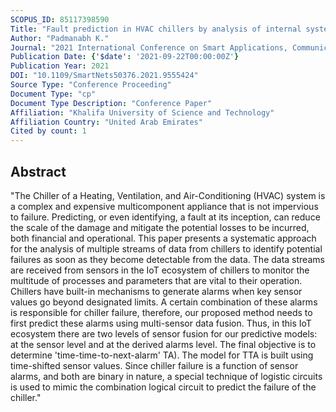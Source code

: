 ```yaml
---
SCOPUS_ID: 85117398590
Title: "Fault prediction in HVAC chillers by analysis of internal system dynamics"
Author: "Padmanabh K."
Journal: "2021 International Conference on Smart Applications, Communications and Networking, SmartNets 2021"
Publication Date: {'$date': '2021-09-22T00:00:00Z'}
Publication Year: 2021
DOI: "10.1109/SmartNets50376.2021.9555424"
Source Type: "Conference Proceeding"
Document Type: "cp"
Document Type Description: "Conference Paper"
Affiliation: "Khalifa University of Science and Technology"
Affiliation Country: "United Arab Emirates"
Cited by count: 1
---
```


## Abstract
"The Chiller of a Heating, Ventilation, and Air-Conditioning (HVAC) system is a complex and expensive multicomponent appliance that is not impervious to failure. Predicting, or even identifying, a fault at its inception, can reduce the scale of the damage and mitigate the potential losses to be incurred, both financial and operational. This paper presents a systematic approach for the analysis of multiple streams of data from chillers to identify potential failures as soon as they become detectable from the data. The data streams are received from sensors in the IoT ecosystem of chillers to monitor the multitude of processes and parameters that are vital to their operation. Chillers have built-in mechanisms to generate alarms when key sensor values go beyond designated limits. A certain combination of these alarms is responsible for chiller failure, therefore, our proposed method needs to first predict these alarms using multi-sensor data fusion. Thus, in this IoT ecosystem there are two levels of sensor fusion for our predictive models: at the sensor level and at the derived alarms level. The final objective is to determine 'time-time-to-next-alarm' TA). The model for TTA is built using time-shifted sensor values. Since chiller failure is a function of sensor alarms, and both are binary in nature, a special technique of logistic circuits is used to mimic the combination logical circuit to predict the failure of the chiller."

